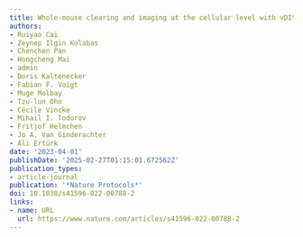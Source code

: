 ```yaml
---
title: Whole-mouse clearing and imaging at the cellular level with vDISCO
authors:
- Ruiyao Cai
- Zeynep Ilgin Kolabas
- Chenchen Pan
- Hongcheng Mai
- admin
- Doris Kaltenecker
- Fabian F. Voigt
- Muge Molbay
- Tzu-lun Ohn
- Cécile Vincke
- Mihail I. Todorov
- Fritjof Helmchen
- Jo A. Van Ginderachter
- Ali Ertürk
date: '2023-04-01'
publishDate: '2025-02-27T01:15:01.672562Z'
publication_types:
- article-journal
publication: '*Nature Protocols*'
doi: 10.1038/s41596-022-00788-2
links:
- name: URL
  url: https://www.nature.com/articles/s41596-022-00788-2
---
```

